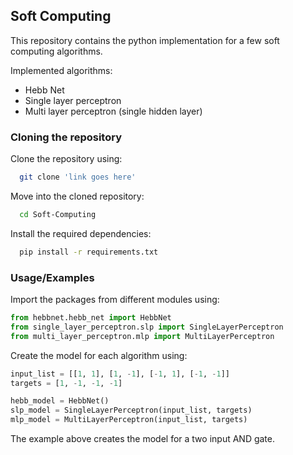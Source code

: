 ## Soft Computing

This repository contains the python implementation for a few soft computing algorithms.

Implemented algorithms:

- Hebb Net
- Single layer perceptron
- Multi layer perceptron (single hidden layer)

### Cloning the repository

Clone the repository using:

```bash
  git clone 'link goes here'
```

Move into the cloned repository:

```bash
  cd Soft-Computing
```

Install the required dependencies:

```bash
  pip install -r requirements.txt
```

### Usage/Examples

Import the packages from different modules using:

```python
from hebbnet.hebb_net import HebbNet
from single_layer_perceptron.slp import SingleLayerPerceptron
from multi_layer_perceptron.mlp import MultiLayerPerceptron
```

Create the model for each algorithm using:

```python
input_list = [[1, 1], [1, -1], [-1, 1], [-1, -1]]
targets = [1, -1, -1, -1]

hebb_model = HebbNet()
slp_model = SingleLayerPerceptron(input_list, targets)
mlp_model = MultiLayerPerceptron(input_list, targets)
```

The example above creates the model for a two input AND gate.
